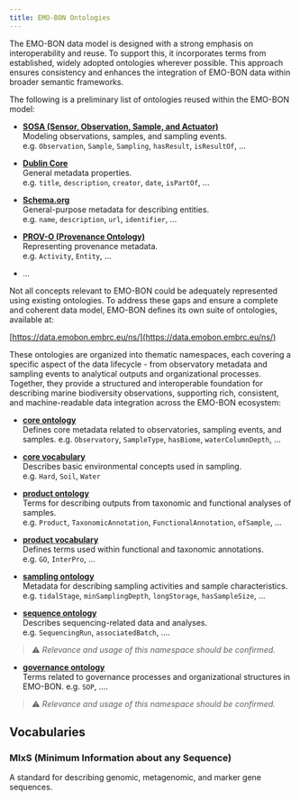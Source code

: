 ```yaml
---
title: EMO-BON Ontologies
---
```


The EMO-BON data model is designed with a strong emphasis on interoperability and reuse. To support this, it incorporates terms from established, widely adopted ontologies wherever possible. This approach ensures consistency and enhances the integration of EMO-BON data within broader semantic frameworks.

The following is a preliminary list of ontologies reused within the EMO-BON model:

- [**SOSA (Sensor, Observation, Sample, and Actuator)**](http://www.w3.org/ns/sosa/)  
  Modeling observations, samples, and sampling events.  
  e.g. `Observation`, `Sample`, `Sampling`, `hasResult`, `isResultOf`, ...

- [**Dublin Core**](http://purl.org/dc/terms/)  
  General metadata properties.  
  e.g. `title`, `description`, `creator`, `date`, `isPartOf`, ...

- [**Schema.org**](https://schema.org/)  
  General-purpose metadata for describing entities.  
  e.g. `name`, `description`, `url`, `identifier`, ...

- [**PROV-O (Provenance Ontology)**](https://www.w3.org/TR/prov-o/)  
  Representing provenance metadata.  
  e.g. `Activity`, `Entity`, ...

- ...


Not all concepts relevant to EMO-BON could be adequately represented using existing ontologies. To address these gaps and ensure a complete and coherent data model, EMO-BON defines its own suite of ontologies, available at:

[https://data.emobon.embrc.eu/ns/](https://data.emobon.embrc.eu/ns/)

These ontologies are organized into thematic namespaces, each covering a specific aspect of the data lifecycle - from observatory metadata and sampling events to analytical outputs and organizational processes. Together, they provide a structured and interoperable foundation for describing marine biodiversity observations, supporting rich, consistent, and machine-readable data integration across the EMO-BON ecosystem:

- [**core ontology**](https://data.emobon.embrc.eu/ns/core/)  
Defines core metadata related to observatories, sampling events, and samples.
e.g. `Observatory`, `SampleType`, `hasBiome`, `waterColumnDepth`, ...

- [**core vocabulary**](https://data.emobon.embrc.eu/ns/core/)  
Describes basic environmental concepts used in sampling.  
e.g. `Hard`, `Soil`, `Water`

- [**product ontology**](https://data.emobon.embrc.eu/ns/product/)  
Terms for describing outputs from taxonomic and functional analyses of samples.   
e.g. `Product`, `TaxonomicAnnotation`, `FunctionalAnnotation`, `ofSample`, ...

- [**product vocabulary**](https://data.emobon.embrc.eu/ns/product_vocab/)  
Defines terms used within functional and taxonomic annotations.  
e.g. `GO`, `InterPro`, ...

- [**sampling ontology**](https://data.emobon.embrc.eu/ns/sampling/)  
Metadata for describing sampling activities and sample characteristics.  
e.g. `tidalStage`, `minSamplingDepth`, `longStorage`, `hasSampleSize`, ...

- [**sequence ontology**](https://data.emobon.embrc.eu/ns/sequence/)  
Describes sequencing-related data and analyses.  
e.g. `SequencingRun`, `associatedBatch`, ....

> ⚠️ *Relevance and usage of this namespace should be confirmed.*

- [**governance ontology**](https://data.emobon.embrc.eu/ns/governance/)  
Terms related to governance processes and organizational structures in EMO-BON.
e.g. `SOP`, ....

> ⚠️ *Relevance and usage of this namespace should be confirmed.*


## Vocabularies

### MIxS (Minimum Information about any Sequence)

A standard for describing genomic, metagenomic, and marker gene sequences.